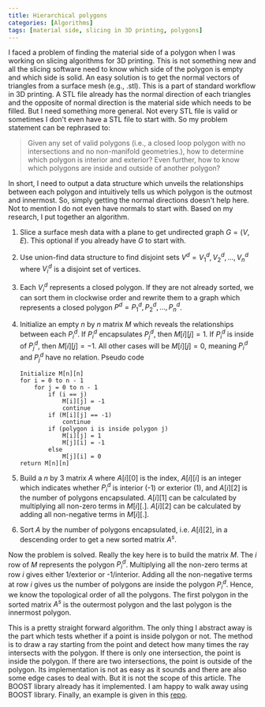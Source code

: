 ```yaml
---
title: Hierarchical polygons
categories: [Algorithms]
tags: [material side, slicing in 3D printing, polygons]
---
```


I faced a problem of finding the material side of a polygon when I was working on slicing algorithms for 3D printing. This is not
something new and all the slicing software need to know which side of the polygon is empty and which side is solid. An easy solution is to get the normal vectors of triangles from a surface mesh (e.g., .stl). This is a part of standard workflow in 3D printing. A STL file already has the normal direction of each triangles and the opposite of normal direction is the material side which needs to be filled. But I need something more general. Not every STL file is valid or sometimes I don't even have a STL file to start with. So my problem statement can be rephrased to:

> Given any set of valid polygons (i.e., a closed loop polygon with no
> intersections and no non-manifold geometries.), how to determine
> which polygon is interior and exterior? Even further, how to know
> which polygons are inside and outside of another polygon?

In short, I need to output a data structure which unveils the relationships between each polygon and intuitively tells us which polygon is the outmost and innermost. So, simply getting the normal directions doesn't help here. Not to mention I do not even have normals to start with. Based on my research, I put together an algorithm.

1.  Slice a surface mesh data with a plane to get undirected graph $G = (V, E)$. This optional if you already have $G$ to start with.
2.  Use union-find data structure to find disjoint sets $V^d = V_1^d, V_2^d, ..., V_n^d$ where $V_i^d$ is a disjoint set of vertices.
3.  Each $V_i^d$ represents a closed polygon. If they are not already sorted, we can sort them in clockwise order and rewrite them to a graph which represents a closed polygon $P^d = P_1^d, P_2^d, ..., P_n^d$.
4.  Initialize an empty $n$ by $n$ matrix $M$ which reveals the relationships between each $P_i^d$. If $P_i^d$ encapsulates $P_j^d$, then $M[i][j] = 1$. If $P_i^d$ is inside of $P_j^d$, then $M[i][j] = -1$. All other cases will be $M[i][j] = 0$, meaning $P_i^d$ and $P_j^d$ have no relation.
    Pseudo code

        Initialize M[n][n]
        for i = 0 to n - 1
            for j = 0 to n - 1
                if (i == j)
                    M[i][j] = -1
                    continue
                if (M[i][j] == -1)
                    continue
                if (polygon i is inside polygon j)
                    M[i][j] = 1
                    M[j][i] = -1
                else
                    M[j][i] = 0
        return M[n][n]

5.  Build a $n$ by 3 matrix $A$ where $A[i][0]$ is the index, $A[i][i]$ is an integer which indicates whether $P_i^d$ is interior (-1) or exterior (1), and $A[i][2]$ is the number of polygons encapsulated. $A[i][1]$ can be calculated by multiplying all non-zero terms in $M[i][.]$. $A[i][2]$ can be calculated by adding all non-negative terms in $M[i][.]$.
6.  Sort $A$ by the number of polygons encapsulated, i.e. $A[i][2]$, in a descending order to get a new sorted matrix $A^s$.

Now the problem is solved. Really the key here is to build the matrix $M$. The $i$ row of $M$ represents the polygon $P_i^d$. Multiplying all the non-zero terms at row $i$ gives either 1/exterior or -1/interior. Adding all the non-negative terms at row $i$ gives us the number of polygons are inside the polygon $P_i^d$. Hence, we know the topological order of all the polygons. The first polygon in the sorted matrix $A^s$ is the outermost polygon and the last polygon is the innermost polygon.

This is a pretty straight forward algorithm. The only thing I abstract away is the part which tests whether if a point is inside polygon or not. The method is to draw a ray starting from the point and detect how many times the ray intersects with the polygon. If there is only one intersection, the point is inside the polygon. If there are two intersections, the point is outside of the polygon. Its implementation is not as easy as it sounds and there are also some edge cases to deal with. But it is not the scope of this article. The BOOST library already has it implemented. I am happy to walk away using BOOST library.
Finally, an example is given in this [repo](https://github.com/YangShen398/material_side_of_polygons).

